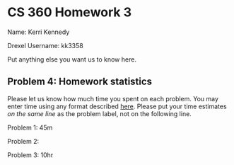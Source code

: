 # CS 360 Homework 3

Name: Kerri Kennedy

Drexel Username: kk3358

Put anything else you want us to know here.

## Problem 4: Homework statistics

Please let us know how much time you spent on each problem. You may enter time using any format described [here](https://github.com/wroberts/pytimeparse). Please put your time estimates *on the same line* as the problem label, not on the following line.

Problem 1:  45m

Problem 2:  

Problem 3:  10hr
